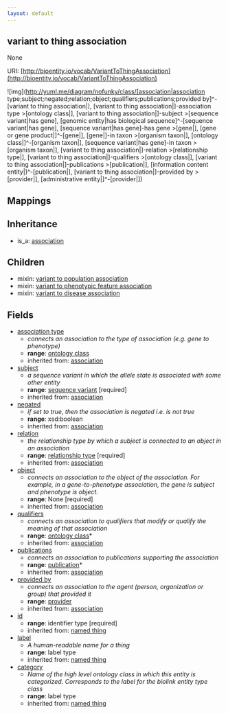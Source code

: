 ```yaml
---
layout: default
---
```


## variant to thing association


None

URI: [http://bioentity.io/vocab/VariantToThingAssociation](http://bioentity.io/vocab/VariantToThingAssociation)


![img](http://yuml.me/diagram/nofunky/class/[association|association type;subject;negated;relation;object;qualifiers;publications;provided by]^-[variant to thing association|], [variant to thing association|]-association type >[ontology class|], [variant to thing association|]-subject >[sequence variant|has gene], [genomic entity|has biological sequence]^-[sequence variant|has gene], [sequence variant|has gene]-has gene >[gene|], [gene or gene product|]^-[gene|], [gene|]-in taxon >[organism taxon|], [ontology class|]^-[organism taxon|], [sequence variant|has gene]-in taxon >[organism taxon|], [variant to thing association|]-relation >[relationship type|], [variant to thing association|]-qualifiers >[ontology class|], [variant to thing association|]-publications >[publication|], [information content entity|]^-[publication|], [variant to thing association|]-provided by >[provider|], [administrative entity|]^-[provider|])
## Mappings


## Inheritance

 *  is_a: [association](Association.html)

## Children

 *  mixin: [variant to population association](VariantToPopulationAssociation.html)
 *  mixin: [variant to phenotypic feature association](VariantToPhenotypicFeatureAssociation.html)
 *  mixin: [variant to disease association](VariantToDiseaseAssociation.html)


## Fields

 * [association type](association_type.html)
    * _connects an association to the type of association (e.g. gene to phenotype)_
    * __range__: [ontology class](OntologyClass.html)
    * inherited from: [association](Association.html)
 * [subject](subject.html)
    * _a sequence variant in which the allele state is associated with some other entity_
    * __range__: [sequence variant](SequenceVariant.html) [required]
    * inherited from: [association](Association.html)
 * [negated](negated.html)
    * _if set to true, then the association is negated i.e. is not true_
    * __range__: xsd:boolean
    * inherited from: [association](Association.html)
 * [relation](relation.html)
    * _the relationship type by which a subject is connected to an object in an association_
    * __range__: [relationship type](RelationshipType.html) [required]
    * inherited from: [association](Association.html)
 * [object](object.html)
    * _connects an association to the object of the association. For example, in a gene-to-phenotype association, the gene is subject and phenotype is object._
    * __range__: None [required]
    * inherited from: [association](Association.html)
 * [qualifiers](qualifiers.html)
    * _connects an association to qualifiers that modify or qualify the meaning of that association_
    * __range__: [ontology class](OntologyClass.html)*
    * inherited from: [association](Association.html)
 * [publications](publications.html)
    * _connects an association to publications supporting the association_
    * __range__: [publication](Publication.html)*
    * inherited from: [association](Association.html)
 * [provided by](provided_by.html)
    * _connects an association to the agent (person, organization or group) that provided it_
    * __range__: [provider](Provider.html)
    * inherited from: [association](Association.html)
 * [id](id.html)
    * __range__: identifier type [required]
    * inherited from: [named thing](NamedThing.html)
 * [label](label.html)
    * _A human-readable name for a thing_
    * __range__: label type
    * inherited from: [named thing](NamedThing.html)
 * [category](category.html)
    * _Name of the high level ontology class in which this entity is categorized. Corresponds to the label for the biolink entity type class_
    * __range__: label type
    * inherited from: [named thing](NamedThing.html)
